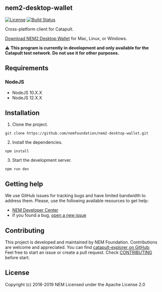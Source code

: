 ## nem2-desktop-wallet

[![License](https://img.shields.io/badge/License-Apache%202.0-blue.svg)](https://opensource.org/licenses/Apache-2.0)
[![Build Status](https://travis-ci.org/nemfoundation/nem2-desktop-wallet.svg?branch=master)](https://travis-ci.org/nemfoundation/nem2-desktop-wallet)

Cross-platform client for Catapult.

[Download NEM2 Desktop Wallet](https://github.com/nemfoundation/nem2-desktop-wallet/releases) for Mac, Linux, or Windows.

:warning: **This program is currently in development and only available for the Catapult test network. Do not use it for other purposes.**
## Requirements

### NodeJS
- NodeJS 10.X.X
- NodeJS 12.X.X


## Installation

1. Clone the project.

```
git clone https://github.com/nemfoundation/nem2-desktop-wallet.git
```

2. Install the dependencies.
```
npm install 
```

3. Start the development server.
```
npm run dev 
```

## Getting help

We use GitHub issues for tracking bugs and have limited bandwidth to address them.
Please, use the following available resources to get help:
- [NEM Developer Center][docs]
- If you found a bug, [open a new issue][issues]

## Contributing

This project is developed and maintained by NEM Foundation. Contributions are welcome and appreciated. You can find [catapult-explorer on GitHub][self]; Feel free to start an issue or create a pull request. Check [CONTRIBUTING](CONTRIBUTING.md) before start.

## License
Copyright (c) 2018-2019 NEM Licensed under the Apache License 2.0

[self]: https://github.com/nemfoundation/nem2-desktop-wallet
[docs]: https://nemtech.github.io
[issues]: https://github.com/nemfoundation/nem2-desktop-wallet/issues
